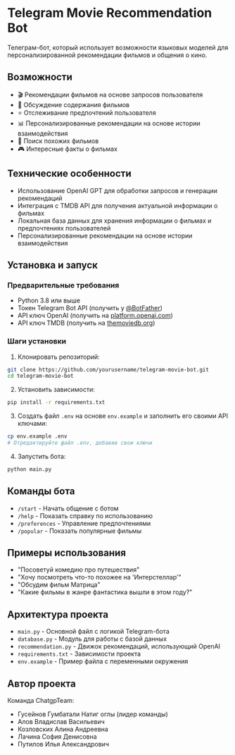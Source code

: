 # Telegram Movie Recommendation Bot

Телеграм-бот, который использует возможности языковых моделей для персонализированной рекомендации фильмов и общения о кино.

## Возможности

- 🎬 Рекомендации фильмов на основе запросов пользователя
- 💬 Обсуждение содержания фильмов
- ⭐ Отслеживание предпочтений пользователя
- 📊 Персонализированные рекомендации на основе истории взаимодействия
- 📝 Поиск похожих фильмов
- 🎮 Интересные факты о фильмах

## Технические особенности

- Использование OpenAI GPT для обработки запросов и генерации рекомендаций
- Интеграция с TMDB API для получения актуальной информации о фильмах
- Локальная база данных для хранения информации о фильмах и предпочтениях пользователей
- Персонализированные рекомендации на основе истории взаимодействия

## Установка и запуск

### Предварительные требования

- Python 3.8 или выше
- Токен Telegram Bot API (получить у [@BotFather](https://t.me/BotFather))
- API ключ OpenAI (получить на [platform.openai.com](https://platform.openai.com/account/api-keys))
- API ключ TMDB (получить на [themoviedb.org](https://www.themoviedb.org/settings/api))

### Шаги установки

1. Клонировать репозиторий:

```bash
git clone https://github.com/yourusername/telegram-movie-bot.git
cd telegram-movie-bot
```

2. Установить зависимости:

```bash
pip install -r requirements.txt
```

3. Создать файл `.env` на основе `env.example` и заполнить его своими API ключами:

```bash
cp env.example .env
# Отредактируйте файл .env, добавив свои ключи
```

4. Запустить бота:

```bash
python main.py
```

## Команды бота

- `/start` - Начать общение с ботом
- `/help` - Показать справку по использованию
- `/preferences` - Управление предпочтениями
- `/popular` - Показать популярные фильмы

## Примеры использования

- "Посоветуй комедию про путешествия"
- "Хочу посмотреть что-то похожее на 'Интерстеллар'"
- "Обсудим фильм Матрица"
- "Какие фильмы в жанре фантастика вышли в этом году?"

## Архитектура проекта

- `main.py` - Основной файл с логикой Telegram-бота
- `database.py` - Модуль для работы с базой данных
- `recommendation.py` - Движок рекомендаций, использующий OpenAI
- `requirements.txt` - Зависимости проекта
- `env.example` - Пример файла с переменными окружения

## Автор проекта

Команда ChatgpTeam:
- Гусейнов Гумбатали Натиг оглы (лидер команды)
- Алов Владислав Васильевич
- Козловских Алина Андреевна
- Лачина София Денисовна
- Путилов Илья Александрович 